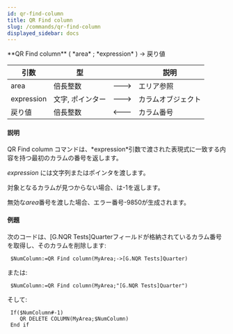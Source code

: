 ```yaml
---
id: qr-find-column
title: QR Find column
slug: /commands/qr-find-column
displayed_sidebar: docs
---
```


<!--REF #_command_.QR Find column.Syntax-->**QR Find column** ( *area* ; *expression* ) -> 戻り値<!-- END REF-->
<!--REF #_command_.QR Find column.Params-->
| 引数 | 型 |  | 説明 |
| --- | --- | --- | --- |
| area | 倍長整数 | &#x1F852; | エリア参照 |
| expression | 文字, ポインター | &#x1F852; | カラムオブジェクト |
| 戻り値 | 倍長整数 | &#x1F850; | カラム番号 |

<!-- END REF-->

#### 説明 

<!--REF #_command_.QR Find column.Summary-->QR Find column コマンドは、*expression*引数で渡された表現式に一致する内容を持つ最初のカラムの番号を返します。<!-- END REF-->

*expression* には文字列またはポインタを渡します。

対象となるカラムが見つからない場合、は-1を返します。

無効な*area*番号を渡した場合、エラー番号-9850が生成されます。

#### 例題 

次のコードは、\[G.NQR Tests\]Quarterフィールドが格納されているカラム番号を取得し、そのカラムを削除します:

```4d
 $NumColumn:=QR Find column(MyArea;->[G.NQR Tests]Quarter)
```

または:  

```4d
 $NumColumn:=QR Find column(MyArea;"[G.NQR Tests]Quarter")
```

そして:

```4d
 If($NumColumn#-1)
    QR DELETE COLUMN(MyArea;$NumColumn)
 End if
```
